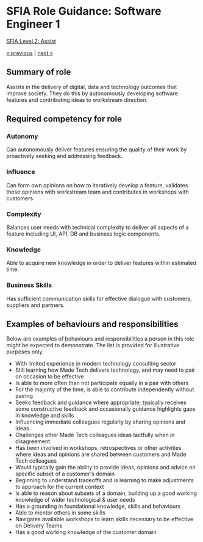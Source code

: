 # SFIA Role Guidance: Software Engineer 1

[SFIA Level 2: Assist](https://sfia-online.org/en/sfia-7/responsibilities/level-2)

[&laquo; previous](academy_software_engineer.md) | [next &raquo;](software_engineer_2.md)

## Summary of role

Assists in the delivery of digital, data and technology outcomes that improve society. They do this by autonomously developing software features and contributing ideas to workstream direction.

## Required competency for role

### Autonomy

Can autonomously deliver features ensuring the quality of their work by proactively seeking and addressing feedback.

### Influence

Can form own opinions on how to iteratively develop a feature, validates these opinions with workstream team and contributes in workshops with customers.

### Complexity

Balances user needs with technical complexity to deliver all aspects of a feature including UI, API, DB and business logic components.

### Knowledge

Able to acquire new knowledge in order to deliver features within estimated time.

### Business Skills

Has sufficient communication skills for effective dialogue with customers, suppliers and partners.

## Examples of behaviours and responsibilities

Below are examples of behaviours and responsibilities a person in this role might be expected to demonstrate. The list is provided for illustrative purposes only.

- With limited experience in modern technology consulting sector
- Still learning how Made Tech delivers technology, and may need to pair on occasion to be effective
- Is able to more often than not participate equally in a pair with others
- For the majority of the time, is able to contribute independently without pairing
- Seeks feedback and guidance where appropriate; typically receives some constructive feedback and occasionally guidance highlights gaps in knowledge and skills
- Influencing immediate colleagues regularly by sharing opinions and ideas
- Challenges other Made Tech colleagues ideas tactfully when in disagreement
- Has been involved in workshops, retrospectives or other activities where ideas and opinions are shared between customers and Made Tech colleagues
- Would typically gain the ability to provide ideas, opinions and advice on specific subset of a customer's domain
- Beginning to understand tradeoffs and is learning to make adjustments to approach for the current context
- Is able to reason about subsets of a domain, building up a good working knowledge of wider technological & user needs
- Has a grounding in foundational knowledge, skills and behaviours
- Able to mentor others in some skills
- Navigates available workshops to learn skills necessary to be effective on Delivery Teams
- Has a good working knowledge of the customer domain
